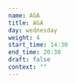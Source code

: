 ```yaml
---
name: AGA
title: AGA
day: wednesday
weight: 4
start_time: 14:30
end_time: 20:30
draft: false
context: ""
---
```

